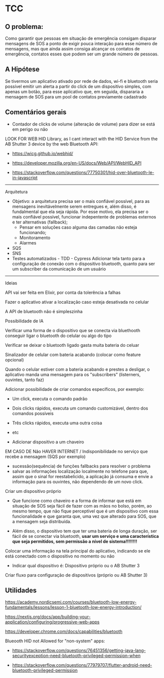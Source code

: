 # TCC

## O problema:

Como garantir que pessoas em situação de emergência consigam disparar mensagens de SOS a ponto de exigir pouca interação para esse número de mensagens, mas que ainda assim consiga alcançar os contatos de emergência, contatos esses que podem ser um grande número de pessoas.

## A Hipótese

Se tivermos um aplicativo ativado por rede de dados, wi-fi e bluetooth seria possível emitir um alerta a partir do click de um dispositivo simples, com apenas um botão, para esse aplicativo que, em seguida, dispararia a mensagem de SOS para um pool de contatos previamente cadastrado

## Comentários gerais

- Contador de clicks de volume (alteração de volume) para dizer se está em perigo ou não

LOOK FOR WEB HID Library, as I cant interact with the HID Service from the AB Shutter 3 device by the web Bluetooth API:

- https://wicg.github.io/webhid/

- https://developer.mozilla.org/en-US/docs/Web/API/WebHID_API

- https://stackoverflow.com/questions/77750301/hid-over-bluetooth-le-in-javascript

---

Arquitetura

- Objetivo: a arquitetura precisa ser o mais confiável possível, para as mensagens inevitávelmente serem entregues e, além disso, é fundalmental que ela seja rápida. Por esse motivo, ela precisa ser o mais confiável possível, funcionar indepentente de problemas externos e ter alternativas (fallback);
  - Pensar em soluções caso alguma das camadas não esteja funcionando;
  - Monitoramento
  - Alarmes
- SQS
- SNS
- Testes automatizados - TDD - Cypress
  Adicionar tela tanto para a configuração de conexão com o dispositivo bluetooth, quanto para ser um subscriber da comunicação de um usuário

---

Ideias

API vai ser feita em Elixir, por conta da tolerência a falhas

Fazer o aplicativo ativar a localização caso esteja desativada no celular

A API de bluetooth não é simpleszinha

Possibilidade de IA

Verificar uma forma de o dispositivo que se conecta via bluethooth conseguir ligar o bluetooth do celular ou algo do tipo

Verificar se deixar o bluetooth ligado gasta muita bateria do celuar

Sinalizador de celular com bateria acabando (colocar como feature opcional)

Quando o celular estiver com a bateria acabando e prestes a desligar, o aplicativo manda uma mensagem para os "subscribers" (listerners, ouvintes, tanto faz)

Adicionar possibilidade de criar comandos específicos, por exemplo:

- Um click, executa o comando padrão
- Dois clicks rápidos, executa um comando customizável, dentro dos comandos possíveis
- Três clicks rápidos, executa uma outra coisa
- etc

- Adicionar dispositivo a um chaveiro

EM CASO DE Não HAVER INTERNET / Indisponibilidade no serviço que recebe a mensagem (SQS por exemplo)

- sucessão(sequência) de funções fallbacks para resolver o problema
- salvar as informações localização localmente no telefone para que, assim que o sinal for reestabelicido, a aplicação já consuma e envie a informação para os ouvintes, não dependendo de um novo click.

Criar um dispositivo próprio

- Que funcione como chaveiro e a forma de informar que está em situação de SOS seja fácil de fazer com as mãos no bolso, porém, ao mesmo tempo, que não fique perceptível que é um dispositivo com essa funcionalidade e que garanta que, uma vez que alterado para SOS, que a mensagem seja distribuída.

- Além disso, o dispositivo tem que ter uma bateria de longa duração, ser fácil de se conectar via bluetooth, **usar um serviço e uma característica que seja permitidos, sem permissão a nível de sistema!!!!!!!!**

Colocar uma informação na tela principal do aplicativo, indicando se ele está conectado com o dispositivo no momento ou não

- Indicar qual dispositivo é: Dispositivo próprio ou o AB Shutter 3

Criar fluxo para configuração de dispositivos (próprio ou AB Shutter 3)

## Utilidades

https://academy.nordicsemi.com/courses/bluetooth-low-energy-fundamentals/lessons/lesson-1-bluetooth-low-energy-introduction/

https://nextjs.org/docs/app/building-your-application/configuring/progressive-web-apps

https://developer.chrome.com/docs/capabilities/bluetooth

Blueooth HID not Allowed for "non-system" apps:

- https://stackoverflow.com/questions/76451356/getting-java-lang-securityexception-need-bluetooth-privileged-permission-when

- https://stackoverflow.com/questions/77979707/flutter-android-need-bluetooth-privileged-permission
